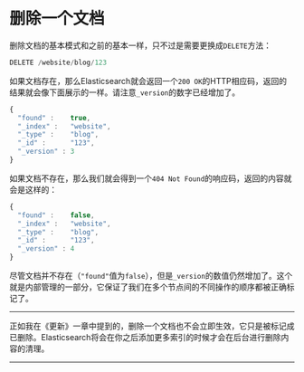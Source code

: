 # 删除一个文档

删除文档的基本模式和之前的基本一样，只不过是需要更换成`DELETE`方法：

```js
DELETE /website/blog/123
```
如果文档存在，那么Elasticsearch就会返回一个`200 OK`的HTTP相应码，返回的结果就会像下面展示的一样。请注意`_version`的数字已经增加了。

```js
{
  "found" :    true,
  "_index" :   "website",
  "_type" :    "blog",
  "_id" :      "123",
  "_version" : 3
}
```
如果文档不存在，那么我们就会得到一个`404 Not Found`的响应码，返回的内容就会是这样的：

```js
{
  "found" :    false,
  "_index" :   "website",
  "_type" :    "blog",
  "_id" :      "123",
  "_version" : 4
}
```
尽管文档并不存在（`"found"`值为`false`），但是`_version`的数值仍然增加了。这个就是内部管理的一部分，它保证了我们在多个节点间的不同操作的顺序都被正确标记了。

****

正如我在《更新》一章中提到的，删除一个文档也不会立即生效，它只是被标记成已删除。Elasticsearch将会在你之后添加更多索引的时候才会在后台进行删除内容的清理。

****

